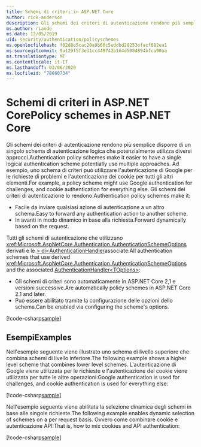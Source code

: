 ```yaml
---
title: Schemi di criteri in ASP.NET Core
author: rick-anderson
description: Gli schemi dei criteri di autenticazione rendono più semplice avere un unico schema di autenticazione logica
ms.author: riande
ms.date: 12/05/2019
uid: security/authentication/policyschemes
ms.openlocfilehash: f02d8e5cac20a9b60c5eddbd28253efacf682ea1
ms.sourcegitcommit: 9a129f5f3e31cc449742b164d5004894bfca90aa
ms.translationtype: MT
ms.contentlocale: it-IT
ms.lasthandoff: 03/06/2020
ms.locfileid: "78660734"
---
```

# <a name="policy-schemes-in-aspnet-core"></a><span data-ttu-id="9021b-103">Schemi di criteri in ASP.NET Core</span><span class="sxs-lookup"><span data-stu-id="9021b-103">Policy schemes in ASP.NET Core</span></span>

<span data-ttu-id="9021b-104">Gli schemi dei criteri di autenticazione rendono più semplice disporre di un singolo schema di autenticazione logica che potenzialmente utilizza diversi approcci.</span><span class="sxs-lookup"><span data-stu-id="9021b-104">Authentication policy schemes make it easier to have a single logical authentication scheme potentially use multiple approaches.</span></span> <span data-ttu-id="9021b-105">Ad esempio, uno schema di criteri può utilizzare l'autenticazione di Google per le richieste di problemi e l'autenticazione dei cookie per tutti gli altri elementi.</span><span class="sxs-lookup"><span data-stu-id="9021b-105">For example, a policy scheme might use Google authentication for challenges, and cookie authentication for everything else.</span></span> <span data-ttu-id="9021b-106">Gli schemi dei criteri di autenticazione lo rendono:</span><span class="sxs-lookup"><span data-stu-id="9021b-106">Authentication policy schemes make it:</span></span>

* <span data-ttu-id="9021b-107">Facile da inviare qualsiasi azione di autenticazione a un altro schema.</span><span class="sxs-lookup"><span data-stu-id="9021b-107">Easy to forward any authentication action to another scheme.</span></span>
* <span data-ttu-id="9021b-108">In avanti in modo dinamico in base alla richiesta.</span><span class="sxs-lookup"><span data-stu-id="9021b-108">Forward dynamically based on the request.</span></span>

<span data-ttu-id="9021b-109">Tutti gli schemi di autenticazione che utilizzano <xref:Microsoft.AspNetCore.Authentication.AuthenticationSchemeOptions> derivati e le [> di\<AuthenticationHandler](/dotnet/api/microsoft.aspnetcore.authentication.authenticationhandler-1)associate:</span><span class="sxs-lookup"><span data-stu-id="9021b-109">All authentication schemes that use derived <xref:Microsoft.AspNetCore.Authentication.AuthenticationSchemeOptions> and the associated [AuthenticationHandler\<TOptions>](/dotnet/api/microsoft.aspnetcore.authentication.authenticationhandler-1):</span></span>

* <span data-ttu-id="9021b-110">Gli schemi di criteri sono automaticamente in ASP.NET Core 2,1 e versioni successive.</span><span class="sxs-lookup"><span data-stu-id="9021b-110">Are automatically policy schemes in ASP.NET Core 2.1 and later.</span></span>
* <span data-ttu-id="9021b-111">Può essere abilitato tramite la configurazione delle opzioni dello schema.</span><span class="sxs-lookup"><span data-stu-id="9021b-111">Can be enabled via configuring the scheme's options.</span></span>

[!code-csharp[sample](policyschemes/samples/AuthenticationSchemeOptions.cs?name=snippet)]

## <a name="examples"></a><span data-ttu-id="9021b-112">Esempi</span><span class="sxs-lookup"><span data-stu-id="9021b-112">Examples</span></span>

<span data-ttu-id="9021b-113">Nell'esempio seguente viene illustrato uno schema di livello superiore che combina schemi di livello inferiore.</span><span class="sxs-lookup"><span data-stu-id="9021b-113">The following example shows a higher level scheme that combines lower level schemes.</span></span> <span data-ttu-id="9021b-114">L'autenticazione di Google viene utilizzata per le richieste e l'autenticazione dei cookie viene utilizzata per tutte le altre operazioni:</span><span class="sxs-lookup"><span data-stu-id="9021b-114">Google authentication is used for challenges, and cookie authentication is used for everything else:</span></span>

[!code-csharp[sample](policyschemes/samples/Startup.cs?name=snippet1)]

<span data-ttu-id="9021b-115">Nell'esempio seguente viene abilitata la selezione dinamica degli schemi in base alle singole richieste.</span><span class="sxs-lookup"><span data-stu-id="9021b-115">The following example enables dynamic selection of schemes on a per request basis.</span></span> <span data-ttu-id="9021b-116">Ovvero come combinare cookie e autenticazione API:</span><span class="sxs-lookup"><span data-stu-id="9021b-116">That is, how to mix cookies and API authentication:</span></span>

 <!-- REVIEW, missing If set in public Func<HttpContext, string> ForwardDefaultSelector -->

[!code-csharp[sample](policyschemes/samples/Startup.cs?name=snippet2)]

